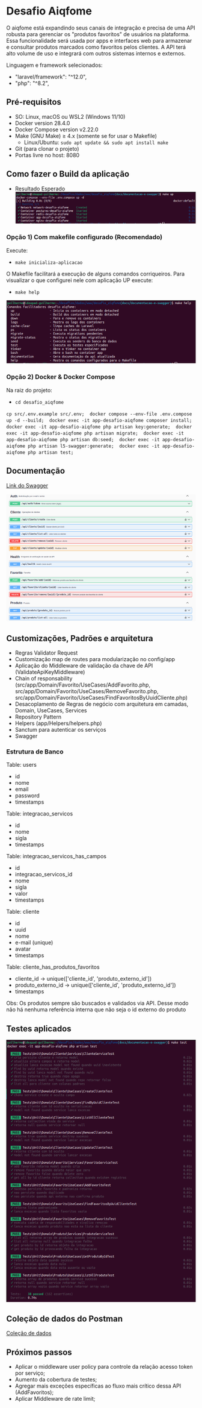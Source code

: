 # Desafio Aiqfome
O aiqfome está expandindo seus canais de integração e precisa de uma API robusta para gerenciar os "produtos favoritos" de usuários na plataforma. Essa funcionalidade será usada por apps e interfaces web para armazenar e consultar produtos marcados como favoritos pelos clientes. A API terá alto volume de uso e integrará com outros sistemas internos e externos.

Linguagem e framework selecionados: 
- "laravel/framework": "^12.0",
- "php": "^8.2",
  
## Pré-requisitos
- SO: Linux, macOS ou WSL2 (Windows 11/10)
- Docker version 28.4.0
- Docker Compose version v2.22.0
- Make (GNU Make) ≥ 4.x (somente se for usar o Makefile)
  - Linux/Ubuntu: `sudo apt update && sudo apt install make`   
- Git (para clonar o projeto)
- Portas livre no host: 8080

## Como fazer o Build da aplicação

- Resultado Esperado  
![Containers](src/storage/prints/containers.png)

### Opção 1) Com makefile configurado  (Recomendado)
Execute:
- `make inicializa-aplicacao`
  
O Makefile facilitará a execução de alguns comandos corriqueiros. Para visualizar o que configurei nele com aplicação UP execute:
- `make help`

![Ajuda](src/storage/prints/help.png)

### Opção 2) Docker & Docker Compose
Na raiz do projeto:
- `cd desafio_aiqfome`
  
`cp src/.env.example src/.env; 
docker compose --env-file .env.compose up -d --build; 
docker exec -it app-desafio-aiqfome composer install; 
docker exec -it app-desafio-aiqfome php artisan key:generate; 
docker exec -it app-desafio-aiqfome php artisan migrate; 
docker exec -it app-desafio-aiqfome php artisan db:seed; 
docker exec -it app-desafio-aiqfome php artisan l5-swagger:generate; 
docker exec -it app-desafio-aiqfome php artisan test;`


## Documentação
[Link do Swagger](http://localhost:8080/api/documentation)

![Documentação](src/storage/prints/Swagger.png)

## Customizações, Padrões e arquitetura
- Regras Validator Request
- Customização map de routes para modularização no config/app
- Aplicação do Middleware de validação da chave de API (ValidateApiKeyMiddleware)
- Chain of responsability (src/app/Domain/Favorito/UseCases/AddFavorito.php, src/app/Domain/Favorito/UseCases/RemoveFavorito.php, src/app/Domain/Favorito/UseCases/FindFavoritosByUuidCliente.php)
- Desacoplamento de Regras de negócio com arquitetura em camadas, Domain, UseCases, Services
- Repository Pattern
- Helpers (app/Helpers/helpers.php)
- Sanctum para autenticar os serviços
- Swagger 
### Estrutura de Banco
Table: users
- id
- nome
- email
- password
- timestamps

Table: integracao_servicos
- id
- nome
- sigla
- timestamps

Table: integracao_servicos_has_campos
- id
- integracao_servicos_id
- nome
- sigla
- valor
- timestamps

Table: cliente
- id
- uuid
- nome 
- e-mail (unique)
- avatar
- timestamps

Table: cliente_has_produtos_favoritos 
- cliente_id -> unique(['cliente_id', 'produto_externo_id'])
- produto_externo_id -> unique(['cliente_id', 'produto_externo_id'])
- timestamps
  
Obs: Os produtos sempre são buscados e validados via API. Desse modo não há nenhuma referência interna que não seja o id externo do produto

## Testes aplicados

![Testes](src/storage/prints/tests.png)

## Coleção de dados do Postman
[Coleção de dados](src/storage/DESAFIO.postman_collection.json)

## Próximos passos 
- Aplicar o middleware user policy para controle da relação acesso token por serviço;
- Aumento da cobertura de testes;
- Agregar mais exceções específicas ao fluxo mais crítico dessa API (AddFavoritos);
- Aplicar Middleware de rate limit;